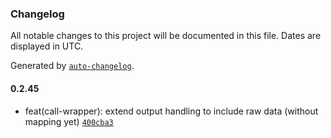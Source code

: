 ### Changelog

All notable changes to this project will be documented in this file. Dates are displayed in UTC.

Generated by [`auto-changelog`](https://github.com/CookPete/auto-changelog).

#### 0.2.45

- feat(call-wrapper): extend output handling to include raw data (without mapping yet) [`400cba3`](https://github.com/comfy-addons/comfyui-sdk/commit/400cba34fc6fbc0adb812abf31235d2f056752fd)
